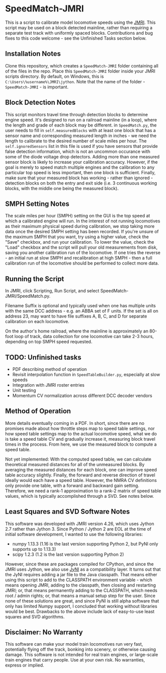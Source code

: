 # SpeedMatch-JMRI

This is a script to calibrate model locomotive speeds using the [JMRI](https://www.jmri.org/). This script may be used on a block detected mainline, rather than requiring a separate test track with uniformly spaced blocks. Contributions and bug fixes to this code welcome - see the Unfinished Tasks section below.

## Installation Notes
Clone this repository, which creates a `SpeedMatch-JMRI` folder containing all of the files in the repo. Place this `SpeedMatch-JMRI` folder inside your JMRI scripts directory. By default, on Windows, this is `C:\Users\%username%\JMRI\jython`. Note that the name of the folder - `SpeedMatch-JMRI` - is important.

## Block Detection Notes
This script monitors travel time through detection blocks to determine engine speed. It's designed to run on a railroad mainline (in a loop), where the length and grade of each block may be different. in `SpeedMatch.py`, the user needs to fill in `self.measuredBlocks` with at least one block that has a sensor name and corresponding measured length in inches - we need the length to calibrate to the desired number of scale miles per hour. The `self.ignoredSensors` list in this file is used if you have sensors that provide false detection information, which is not an uncommon occurance with some of the diode voltage drop detectors. Adding more than one measured sensor block is likely to increase your calibration accuracy. However, if the goal is merely to speed match multiple engines and the calibration to any particular top speed is less important, then one block is sufficient. Finally, make sure that your measured block has working - rather than ignored - detection blocks on both the entry and exit side (i.e. 3 continuous working blocks, with the middle one being the measured block).

## SMPH Setting Notes
The scale miles per hour (SMPH) setting on the GUI is the top speed at which a calibrated engine will run. In the interest of not running locomotives as their maximum physical speed during calibration, we stop taking more data once the desired SMPH setting has been recorded. If you're unsure of the maximum SMPH that you want, try using a higher value, check the "Save" checkbox, and run your calibration. To lower the value, check the "Load" checkbox and the script will pull your old measurements from disk, saving you another calibration run of the locomotive. If one tries the reverse - an initial run at slow SMPH and recalibration at high SMPH - then a full calibration run of the locomotive should be performed to collect more data.

## Running the Script
In JMRI, click Scripting, Run Script, and select SpeedMatch-JMRI/SpeedMatch.py.

Filename Suffix is optional and typically used when one has multiple units with the same DCC address - e.g. an ABBA set of F units. If the set is all on address 23, may want to have file suffixes A, B, C, and D for separate calibration on each locomotive.

On the author's home railroad, where the mainline is approximately an 80-foot loop of track, data collection for one locomotive can take 2-3 hours, depending on top SMPH speed requested.

## TODO: Unfinished tasks
- PDF describing method of operation
- Revisit interpolation function in `SpeedTableBuilder.py`, especially at slow speeds
- Integration with JMRI roster entries
- Unit testing
- Momentum CV normalization across different DCC decoder vendors

## Method of Operation
More details eventually coming in a PDF. In short, since there are no promises made about how throttle steps map to speed table settings, nor how speed table settings map to the actual locomotive speed, what we do is take a speed table CV and gradually increase it, measuring block travel times in the process. From here, we use the measured block to compute a speed table.

Not yet implemented: With the computed speed table, we can calculate theoretical measured distances for all of the unmeasured blocks. By averaging the measured distances for each block, one can improve speed table accuracy slightly. Finally, the forward and reverse direction of travel ideally would each have a speed table. However, the NMRA CV definitions only provide one table, with a forward and backward gain setting. Therefore, we need a rank-1 approximation to a rank-2 matrix of speed table values, which is typically accomplished through a SVD. See notes below.

## Least Squares and SVD Software Notes
This software was developed with JMRI version 4.26, which uses Jython 2.7 rather than Jython 3. Since Python / Jython 2 are EOL at the time of initial software development, I wanted to use the following libraries:
- numpy 1.13.3 (1.16 is the last version supporting Python 2, but PyNI only supports up to 1.13.3)
- scipy 1.2.3 (1.2 is the last version supporting Python 2)

However, since these are packages compiled for CPython, and since the JMRI uses Jython, we also use [JyNI](https://www.jyni.org/) as a compatibility layer. It turns out that the JyNI requires adding a jar file to the Java classpath. That means either using this script to add to the CLASSPATH environment variable - which means opening JMRI, adding to the classpath, then closing and restarting JMRI; or, that means permanently adding to the CLASSPATH, which needs root / admin rights; or, that means a manual setup step for the user. Since none of these solutions are great, and since PyNI is still alpha software that only has limited Numpy support, I concluded that working without libraries would be best. Drawbacks to the above include lack of easy-to-use least squares and SVD algorithms.

## Disclaimer: No Warranty
This software can make your model train locomotives run very fast, potentially flying off the track, bonking into scenery, or otherwise causing damage. This software is not intended for real train engines, or large-scale train engines that carry people. Use at your own risk. No warranties, express or implied.
